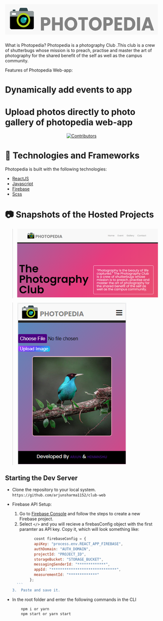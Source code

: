 <p align="center">
<h1 align="center">
	<a href="https://youtemy.tech"><img height=100 src="src/component/logo.png" alt="YouTemy"/></a>
</h1>
What is Photopedia?
Photopedia is a photography  Club .This club is a crew of shutterbugs whose mission is to preach, practise and master the art of photography for the shared benefit of the self as well as the campus community.

Features of Photopedia Web-app:
# Dynamically add events to app
# Upload photos directly to photo gallery of photopedia web-app


</p>

<p align="center">
<a href="https://github.com/arjunsharma1152/club-web/graphs/contributors">
        	<img src="https://img.shields.io/github/contributors/arjunsharma1152/club-web?color=red" alt="Contributors">
	</a>
	</p>
	
# 🚀 Technologies and Frameworks

Photopedia is built with the following technologies:

- [ReactJS](https://reactjs.org/)
- [Javascript](https://www.javascript.com)
- [Firebase](https://firebase.google.com)
- [Scss](https://sass-lang.com)

#  📷 Snapshots of the Hosted Projects

>  ![](images/page1.PNG)

>  ![](images/page3.PNG)

## Starting the Dev Server

- Clone the repository to your local system. `https://github.com/arjunsharma1152/club-web`

- Firebase API Setup:

  1.  Go to [Firebase Console](https://console.firebase.google.com) and follow the steps to create a new Firebase project.
  2.  Select `</>` and you will recieve a firebasConfig object with the first paramter as API key. Copy it, which will look something like: 
  	
	```js
              cosnt firebaseConfig = {
              apiKey: "process.env.REACT_APP_FIREBASE",
              authDomain: "AUTH_DOMAIN",
              projectId: "PROJECT_ID",
              storageBucket: "STORAGE_BUCKET",
              messagingSenderId: "*************",
              appId: "******************************",
              measurementId: "*************"
            };
      ```
   3.  Paste and save it. 
   
- In the root folder and enter the following commands in the CLI

          npm i or yarn
          npm start or yarn start
